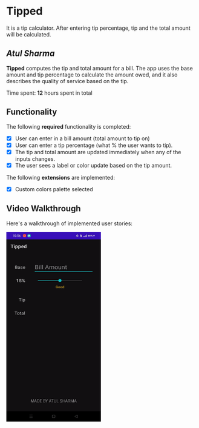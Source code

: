 # Tipped
It is a tip calculator. After entering tip percentage, tip and the total amount will be calculated.

## *Atul Sharma*

**Tipped** computes the tip and total amount for a bill. The app uses the base amount and tip percentage to calculate the amount owed, and it also describes the quality of service based on the tip.

Time spent: **12** hours spent in total

## Functionality 

The following **required** functionality is completed:

* [x] User can enter in a bill amount (total amount to tip on)
* [x] User can enter a tip percentage (what % the user wants to tip).
* [x] The tip and total amount are updated immediately when any of the inputs changes.
* [x] The user sees a label or color update based on the tip amount. 

The following **extensions** are implemented:

* [x] Custom colors palette selected


## Video Walkthrough

Here's a walkthrough of implemented user stories:

<img src='https://github.com/atulsharma3011/Tippy/blob/main/TippyGif.gif' width="250" height="500"/>


